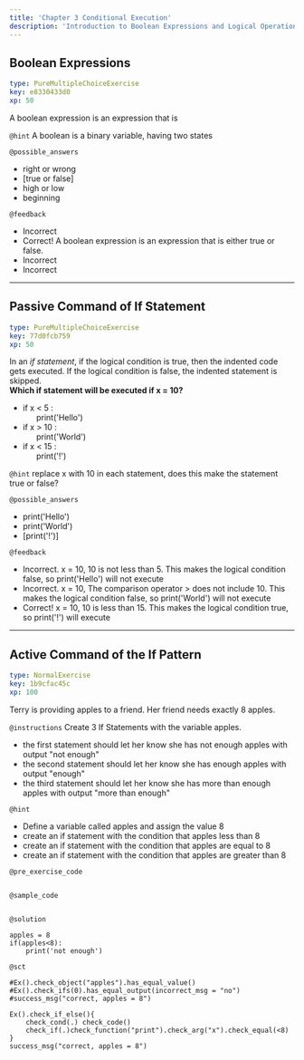 ```yaml
---
title: 'Chapter 3 Conditional Execution'
description: 'Introduction to Boolean Expressions and Logical Operations. We will also cover conditional execution and different kinds of conditionals.'
---
```


## Boolean Expressions

```yaml
type: PureMultipleChoiceExercise
key: e8330433d0
xp: 50
```

A boolean expression is an expression that is

`@hint`
A boolean is a binary variable, having two states

`@possible_answers`
- right or wrong
- [true or false]
- high or low
- beginning

`@feedback`
- Incorrect
- Correct! A boolean expression is an expression that is either true or false.
- Incorrect
- Incorrect

---

## Passive Command of If Statement

```yaml
type: PureMultipleChoiceExercise
key: 77d0fcb759
xp: 50
```

In an *if statement*, if the logical condition is true, then the indented code gets executed. If the logical condition is false, the indented statement is skipped.
<br>
<b>Which if statement will be executed if x = 10?</b>
	<br>
- if x < 5 :
	<br>
    &nbsp;&nbsp;&nbsp;&nbsp;&nbsp;&nbsp;print('Hello')
    <br>
- if x > 10 :
	<br>
	 &nbsp;&nbsp;&nbsp;&nbsp;&nbsp;&nbsp;print('World')
    <br>
- if x < 15 :
	<br> 
	&nbsp;&nbsp;&nbsp;&nbsp;&nbsp;&nbsp;print('!')

`@hint`
replace x with 10 in each statement, does this make the statement true or false?

`@possible_answers`
- print('Hello')
- print('World')
- [print('!')]

`@feedback`
- Incorrect. x = 10, 10 is not less than 5. This makes the logical condition false, so print('Hello') will not execute
- Incorrect. x = 10, The comparison operator > does not include 10. This makes the logical condition false, so print('World') will not execute
- Correct! x = 10, 10 is less than 15. This makes the logical condition true, so print('!') will execute

---

## Active Command of the If Pattern

```yaml
type: NormalExercise
key: 1b9cfac45c
xp: 100
```

Terry is providing apples to a friend. Her friend needs exactly 8 apples.

`@instructions`
Create 3 If Statements with the variable apples.
- the first statement should let her know she has not enough apples with output "not enough"
- the second statement should let her know she has enough apples with output "enough"
- the third statement should let her know she has more than enough apples with output "more than enough"

`@hint`
- Define a variable called apples and assign the value 8
- create an if statement with the condition that apples less than 8
- create an if statement with the condition that apples are equal to 8
- create an if statement with the condition that apples are greater than 8

`@pre_exercise_code`
```{python}

```

`@sample_code`
```{python}

```

`@solution`
```{python}
apples = 8
if(apples<8):
  	print('not enough')

```

`@sct`
```{python}
#Ex().check_object("apples").has_equal_value()
#Ex().check_ifs(0).has_equal_output(incorrect_msg = "no")
#success_msg("correct, apples = 8")

Ex().check_if_else(){
    check_cond(.) check_code()
    check_if(.)check_function("print").check_arg("x").check_equal(<8)
}
success_msg("correct, apples = 8")
```
